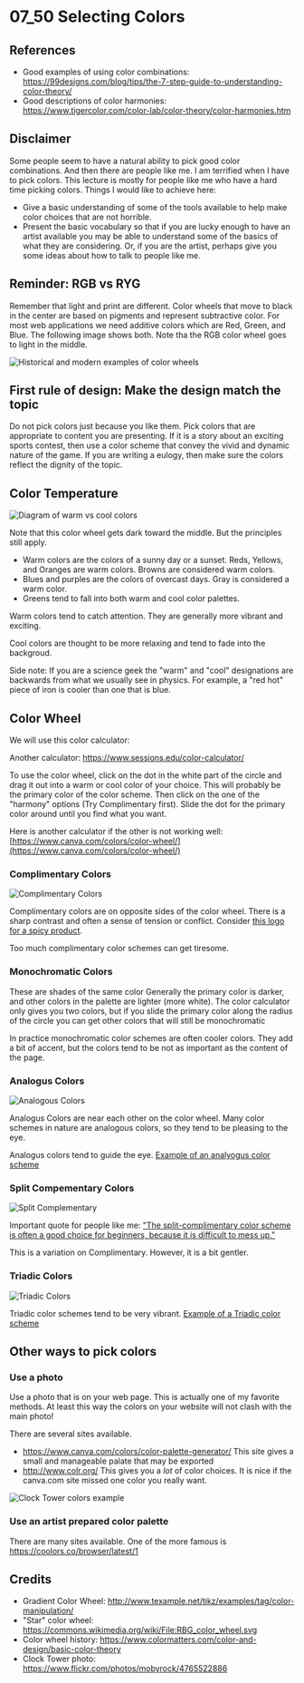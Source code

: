 # 07_50 Selecting Colors

## References

* Good examples of using color combinations: https://99designs.com/blog/tips/the-7-step-guide-to-understanding-color-theory/
* Good descriptions of color harmonies: https://www.tigercolor.com/color-lab/color-theory/color-harmonies.htm

## Disclaimer

Some people seem to have a natural ability to pick good color combinations.  And then there are people like me.  I am terrified when I have to pick colors.  This lecture is mostly for people like me who have a hard time picking colors.  Things I would like to achieve here:

* Give a basic understanding of some of the tools available to help make color choices that are not horrible.
* Present the basic vocabulary so that if you are lucky enough to have an artist available you may be able to understand some of the basics of what they are considering.  Or, if you are the artist, perhaps give you some ideas about how to talk to people like me.

## Reminder: RGB vs RYG

Remember that light and print are different.  Color wheels that move to black in the center are based on pigments and represent subtractive color.  For most web applications we need additive colors which are Red, Green, and Blue.  The following image shows both.  Note tha the RGB color wheel goes to light in the middle. 

![Historical and modern examples of color wheels](images/theory-wheel-history.jpg)

## First rule of design:  Make the design match the topic

Do not pick colors just because you like them.  Pick colors that are appropriate to content you are presenting.  If it is a story about an exciting sports contest, then use a color scheme that convey the vivid and dynamic nature of the game.  If you are writing a eulogy, then make sure the colors reflect the dignity of the topic.

## Color Temperature

![Diagram of warm vs cool colors](images/Warm-cool-Badge.jpg)

Note that this color wheel gets dark toward the middle.  But the principles still apply.

* Warm colors are the colors of a sunny day or a sunset.  Reds, Yellows, and Oranges are warm colors.  Browns are considered warm colors.
* Blues and purples are the colors of overcast days.  Gray is considered a warm color.
* Greens tend to fall into both warm and cool color palettes.

Warm colors tend to catch attention.  They are generally more vibrant and exciting.

Cool colors are thought to be more relaxing and tend to fade into the backgroud.

Side note:  If you are a science geek the "warm" and "cool" designations are backwards from what we usually see in physics.  For example, a "red hot" piece of iron is cooler than one that is blue.

## Color Wheel

We will use this color calculator: 

Another calculator: https://www.sessions.edu/color-calculator/

To use the color wheel, click on the dot in the white part of the circle and drag it out into a warm or cool color of your choice.  This will probably be the primary color of the color scheme.  Then click on the one of the "harmony" options (Try Complimentary first). Slide the dot for the primary color around until you find what you want.

Here is another calculator if the other is not working well: [https://www.canva.com/colors/color-wheel/](https://www.canva.com/colors/color-wheel/)

### Complimentary Colors

![Complimentary Colors](images/Complementary.gif)

Complimentary colors are on opposite sides of the color wheel.  There is a sharp contrast and often a sense of tension or conflict.  Consider [this logo for a spicy product](https://99designs-blog.imgix.net/blog/wp-content/uploads/2017/02/attachment_77636549-e1487960828594.jpg?auto=format&q=60&fit=max&w=930).

Too much complimentary color schemes can get tiresome.

### Monochromatic Colors

These are shades of the same color Generally the primary color is darker, and other colors in the palette are lighter (more white).  The color calculator only gives you two colors, but if you slide the primary color along the radius of the circle you can get other colors that will still be monochromatic

In practice monochromatic color schemes are often cooler colors.  They add a bit of accent, but the colors tend to be not as important as the content of the page.

### Analogus Colors

![Analogous Colors](images/Analogous.gif)

Analogus Colors are near each other on the color wheel.  Many color schemes in nature are analogous colors, so they tend to be pleasing to the eye.

Analogus colors tend to guide the eye.  [Example of an analyogus color scheme](https://99designs-blog.imgix.net/blog/wp-content/uploads/2017/02/Screen-Shot-2017-02-23-at-7.56.37-PM.png?auto=format&q=60&fit=max&w=930)

### Split Compementary Colors

![Split Complementary](images/SplitComplementary.gif)

Important quote for people like me: ["The split-complimentary color scheme is often a good choice for beginners, because it is difficult to mess up."](https://www.tigercolor.com/color-lab/color-theory/color-harmonies.htm)

This is a variation on Complimentary.  However, it is a bit gentler.

### Triadic Colors

![Triadic Colors](images/Triad.gif)

Triadic color schemes tend to be very vibrant.  [Example of a Triadic color scheme](https://99designs-blog.imgix.net/blog/wp-content/uploads/2017/02/have-it-your-way.jpg?auto=format&q=60&fit=max&w=930)

## Other ways to pick colors

### Use a photo

Use a photo that is on your web page.  This is actually one of my favorite methods.  At least this way the colors on your website will not clash with the main photo!

There are several sites available.  

* https://www.canva.com/colors/color-palette-generator/  This site gives a small and manageable palate that may be exported
* http://www.colr.org/ This gives you a *lot* of color choices.  It is nice if the canva.com site missed one color you really want.



![Clock Tower colors example](images/ClockTowerColors.png)

### Use an artist prepared color palette

There are many sites available.  One of the more famous is https://coolors.co/browser/latest/1

## Credits

* Gradient Color Wheel: http://www.texample.net/tikz/examples/tag/color-manipulation/
* "Star" color wheel: https://commons.wikimedia.org/wiki/File:RBG_color_wheel.svg
* Color wheel history: https://www.colormatters.com/color-and-design/basic-color-theory
* Clock Tower photo: https://www.flickr.com/photos/mobyrock/4765522886